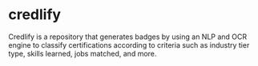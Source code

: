 # credlify
Credlify is a repository that generates badges by using an NLP and OCR engine to classify certifications according to criteria such as industry tier type, skills learned, jobs matched, and more.
